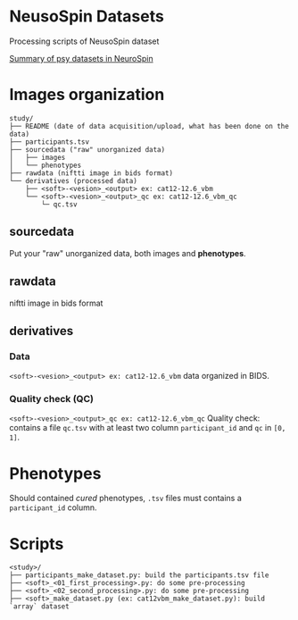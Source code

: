 # NeusoSpin Datasets

Processing scripts of NeusoSpin dataset

[Summary of psy datasets in NeuroSpin](https://bioproj.cea.fr/nextcloud/f/118432)


# Images organization

```
study/
├── README (date of data acquisition/upload, what has been done on the data)
├── participants.tsv 
├── sourcedata ("raw" unorganized data)
│   ├── images
│   └── phenotypes
├── rawdata (niftti image in bids format)
└── derivatives (processed data)
    ├── <soft>-<vesion>_<output> ex: cat12-12.6_vbm
    └── <soft>-<vesion>_<output>_qc ex: cat12-12.6_vbm_qc
        └─ qc.tsv
```

## sourcedata

Put your "raw" unorganized data, both images and **phenotypes**.

## rawdata

niftti image in bids format

## derivatives

### Data

`<soft>-<vesion>_<output> ex: cat12-12.6_vbm` data organized in BIDS.

### Quality check (QC)

`<soft>-<vesion>_<output>_qc ex: cat12-12.6_vbm_qc` Quality check: contains a file `qc.tsv` with at least two column `participant_id` and  `qc` in `[0, 1]`.
  
# Phenotypes

Should contained *cured* phenotypes, `.tsv` files must contains a `participant_id` column.

# Scripts

```
<study>/
├── participants_make_dataset.py: build the participants.tsv file
├── <soft>_<01_first_processing>.py: do some pre-processing
├── <soft>_<02_second_processing>.py: do some pre-processing
├── <soft>_make_dataset.py (ex: cat12vbm_make_dataset.py): build `array` dataset
```
